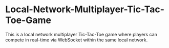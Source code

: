 # Local-Network-Multiplayer-Tic-Tac-Toe-Game
This is a local network multiplayer Tic-Tac-Toe game where players can compete in real-time via WebSocket within the same local network.
